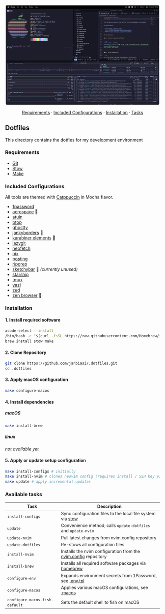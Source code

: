 <p align="center">
    <img width="500" src="./docs/screenshot.png" />
</p>
<p align="center">
    <a href="#requirements">Requirements</a> · <a href="#included-configurations">Included Configurations</a> · <a href="#installation">Installation</a> · <a href="#available-tasks">Tasks</a>
</p>

## Dotfiles

This directory contains the dotfles for my development environment

### Requirements

- [Git](https://git-scm.com/)
- [Stow](https://www.gnu.org/software/stow/)
- [Make](https://www.gnu.org/software/make/)

### Included Configurations

All tools are themed with [Catppuccin](https://catppuccin.com/) in Mocha flavor.

- [1password](https://1password.com)
- [aerospace](https://nikitabobko.github.io/AeroSpace/guide) :apple:
- [atuin](https://atuin.sh/)
- [btop](https://github.com/aristocratos/btop)
- [ghostty](https://ghostty.org/)
- [jankyborders](https://github.com/FelixKratz/JankyBorders) :apple:
- [karabiner elements](https://karabiner-elements.pqrs.org/) :apple:
- [lazygit](https://github.com/jesseduffield/lazygit)
- [neofetch](https://github.com/dylanaraps/neofetch)
- [nix](https://nixos.org)
- [posting](https://posting.sh/)
- [ripgrep](https://github.com/BurntSushi/ripgrep)
- [sketchybar](https://github.com/FelixKratz/SketchyBar) :apple: _(currently unused)_
- [starship](https://starship.rs)
- [tmux](https://github.com/tmux/tmux)
- [yazi](https://github.com/sxyazi/yazi)
- [zed](https://zed.dev)
- [zen browser](https://zen-browser.app/) :apple:

### Installation

#### 1. Install required software

```sh
xcode-select --install
/bin/bash -c "$(curl -fsSL https://raw.githubusercontent.com/Homebrew/install/HEAD/install.sh)"
brew install stow make
```

#### 2. Clone Repository

```sh
git clone https://github.com/janbiasi/.dotfiles.git
cd .dotfiles
```

#### 3. Apply macOS configuration

```sh
make configure-macos
```

#### 4. Install dependencies

##### macOS

```sh
make install-brew
```

##### linux

_not available yet_

#### 5. Apply or update setup configuration

```sh
make install-configs # initially
make install-nvim # clones neovim config (requires install / SSH key via 1password)
make update # apply incremental updates
```

### Available tasks

| Task                           | Description                                                                                                |
| ------------------------------ | ---------------------------------------------------------------------------------------------------------- |
| `install-configs`              | Sync configuration files to the local file system via [stow](https://www.gnu.org/software/stow/)           |
| `update`                       | Convenience method; calls `update-dotfiles` and `update-nvim`                                              |
| `update-nvim`                  | Pull latest changes from nvim.config repository                                                            |
| `update-dotfiles`              | Re-stows all configuration files                                                                           |
| `install-nvim`                 | Installs the nvim configuration from the [nvim.config](https://github.com/janbiasi/nvim.config) repository |
| `install-brew`                 | Installs all required software packages via [homebrew](https://brew.sh/)                                   |
| `configure-env`                | Expands environment secrets from 1Password, see [.env.tpl](./.env.tpl)                                     |
| `configure-macos`              | Applies various macOS configurations, see [.macos](./extra/.macos)                                         |
| `configure-macos-fish-default` | Sets the default shell to fish on macOS                                                                    |
